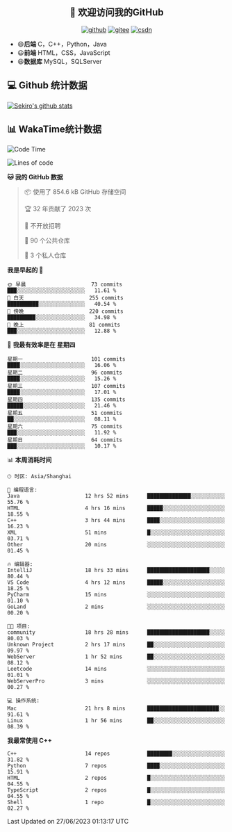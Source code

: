 <h2 align="center">👋 欢迎访问我的GitHub</h2>
<p align="center">
  <a href="https://666wxy666.github.io/"><img src="https://img.shields.io/badge/GitHub-24292e" alt="github"></a>
  <a href="https://gitee.com/wxy_666"><img src="https://img.shields.io/badge/Gitee-fe7300" alt="gitee"></a>
  <a href="https://blog.csdn.net/WXY_666"><img src="https://img.shields.io/badge/CSDN-cf000e" alt="csdn"></a>
</p>

- 😄**后端** C，C++，Python，Java
- 😃**前端** HTML，CSS，JavaScript
- 😆**数据库** MySQL，SQLServer

## 💻 Github 统计数据
[![Sekiro's github stats](https://github-readme-stats.vercel.app/api?username=666WXY666)](https://666wxy666.github.io/)

## 📊 WakaTime统计数据

<!--START_SECTION:waka-->
![Code Time](http://img.shields.io/badge/Code%20Time-1%2C721%20hrs%208%20mins-blue)

![Lines of code](https://img.shields.io/badge/%E4%BB%8E%E3%80%8CHello%20World%E3%80%8D%E8%B5%B7%E6%88%91%E5%B7%B2%E7%BB%8F%E5%86%99%E4%BA%86-5.6%20million%20%E8%A1%8C%E4%BB%A3%E7%A0%81-blue)

**🐱 我的 GitHub 数据** 

> 📦  使用了 854.6 kB GitHub 存储空间 
 > 
> 🏆 32 年贡献了 2023 次
 > 
> 🚫 不开放招聘
 > 
> 📜 90 个公共仓库 
 > 
> 🔑 3 个私人仓库 
 > 
**我是早起的 🐤** 

```text
🌞 早晨                     73 commits          ███░░░░░░░░░░░░░░░░░░░░░░   11.61 % 
🌆 白天                     255 commits         ██████████░░░░░░░░░░░░░░░   40.54 % 
🌃 傍晚                     220 commits         █████████░░░░░░░░░░░░░░░░   34.98 % 
🌙 晚上                     81 commits          ███░░░░░░░░░░░░░░░░░░░░░░   12.88 % 
```
📅 **我最有效率是在 星期四** 

```text
星期一                      101 commits         ████░░░░░░░░░░░░░░░░░░░░░   16.06 % 
星期二                      96 commits          ████░░░░░░░░░░░░░░░░░░░░░   15.26 % 
星期三                      107 commits         ████░░░░░░░░░░░░░░░░░░░░░   17.01 % 
星期四                      135 commits         █████░░░░░░░░░░░░░░░░░░░░   21.46 % 
星期五                      51 commits          ██░░░░░░░░░░░░░░░░░░░░░░░   08.11 % 
星期六                      75 commits          ███░░░░░░░░░░░░░░░░░░░░░░   11.92 % 
星期日                      64 commits          ███░░░░░░░░░░░░░░░░░░░░░░   10.17 % 
```


📊 **本周消耗时间** 

```text
🕑︎ 时区: Asia/Shanghai

💬 编程语言: 
Java                     12 hrs 52 mins      ██████████████░░░░░░░░░░░   55.76 % 
HTML                     4 hrs 16 mins       █████░░░░░░░░░░░░░░░░░░░░   18.55 % 
C++                      3 hrs 44 mins       ████░░░░░░░░░░░░░░░░░░░░░   16.23 % 
XML                      51 mins             █░░░░░░░░░░░░░░░░░░░░░░░░   03.71 % 
Other                    20 mins             ░░░░░░░░░░░░░░░░░░░░░░░░░   01.45 % 

🔥 编辑器: 
IntelliJ                 18 hrs 33 mins      ████████████████████░░░░░   80.44 % 
VS Code                  4 hrs 12 mins       █████░░░░░░░░░░░░░░░░░░░░   18.25 % 
PyCharm                  15 mins             ░░░░░░░░░░░░░░░░░░░░░░░░░   01.10 % 
GoLand                   2 mins              ░░░░░░░░░░░░░░░░░░░░░░░░░   00.20 % 

🐱‍💻 项目: 
community                18 hrs 28 mins      ████████████████████░░░░░   80.03 % 
Unknown Project          2 hrs 17 mins       ██░░░░░░░░░░░░░░░░░░░░░░░   09.97 % 
WebServer                1 hr 52 mins        ██░░░░░░░░░░░░░░░░░░░░░░░   08.12 % 
Leetcode                 14 mins             ░░░░░░░░░░░░░░░░░░░░░░░░░   01.01 % 
WebServerPro             3 mins              ░░░░░░░░░░░░░░░░░░░░░░░░░   00.27 % 

💻 操作系统: 
Mac                      21 hrs 8 mins       ███████████████████████░░   91.61 % 
Linux                    1 hr 56 mins        ██░░░░░░░░░░░░░░░░░░░░░░░   08.39 % 
```

**我最常使用 C++** 

```text
C++                      14 repos            ████████░░░░░░░░░░░░░░░░░   31.82 % 
Python                   7 repos             ████░░░░░░░░░░░░░░░░░░░░░   15.91 % 
HTML                     2 repos             █░░░░░░░░░░░░░░░░░░░░░░░░   04.55 % 
TypeScript               2 repos             █░░░░░░░░░░░░░░░░░░░░░░░░   04.55 % 
Shell                    1 repo              █░░░░░░░░░░░░░░░░░░░░░░░░   02.27 % 
```




 Last Updated on 27/06/2023 01:13:17 UTC
<!--END_SECTION:waka-->

<!--
**666WXY666/666WXY666** is a ✨ _special_ ✨ repository because its `README.md` (this file) appears on your GitHub profile.

Here are some ideas to get you started:

- 🔭 I’m currently working on ...
- 🌱 I’m currently learning ...
- 👯 I’m looking to collaborate on ...
- 🤔 I’m looking for help with ...
- 💬 Ask me about ...
- 📫 How to reach me: ...
- 😄 Pronouns: ...
- ⚡ Fun fact: ...
-->
